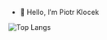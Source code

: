 - 👋 Hello, I’m Piotr Klocek

![Top Langs](https://github-readme-stats.vercel.app/api/top-langs/?username=Pioter1290&layout=compact)

